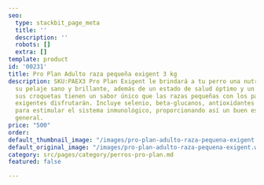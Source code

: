 ```yaml
---
seo:
  type: stackbit_page_meta
  title: ''
  description: ''
  robots: []
  extra: []
template: product
id: '00231'
title: Pro Plan Adulto raza pequeña exigent 3 kg
description: SKU:PAEX3 Pro Plan Exigent le brindará a tu perro una nutrición que mantendrá
  su pelaje sano y brillante, además de un estado de salud óptimo y un bienestar general,
  sus croquetas tienen un sabor único que las razas pequeñas con los paladares más
  exigentes disfrutarán. Incluye selenio, beta-glucanos, antioxidantes vitales y vitaminas
  para estimular el sistema inmunológico, proporcionando así un buen estado de salud
  general.
price: "500"
order: 
default_thumbnail_image: "/images/pro-plan-adulto-raza-pequena-exigent.webp"
default_original_image: "/images/pro-plan-adulto-raza-pequena-exigent.webp"
category: src/pages/category/perros-pro-plan.md
featured: false

---
```

